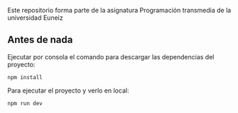 Este repositorio forma parte de la asignatura Programación transmedia de la universidad Euneiz

## Antes de nada

Ejecutar por consola el comando para descargar las dependencias del proyecto:
```
npm install
```

Para ejecutar el proyecto y verlo en local:
```
npm run dev
```
